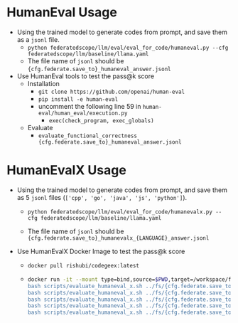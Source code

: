 # HumanEval Usage

* Using the trained model to generate codes from prompt, and save them as a `jsonl` file.
  * `python federatedscope/llm/eval/eval_for_code/humaneval.py --cfg federatedscope/llm/baseline/llama.yaml`
  * The file name of `jsonl` should be `{cfg.federate.save_to}_humaneval_answer.jsonl`
* Use HumanEval tools to test the pass@k score
  * Installation
    * `git clone https://github.com/openai/human-eval`
    * `pip install -e human-eval`
    * uncomment the following line 59 in `human-eval/human_eval/execution.py`
      * `exec(check_program, exec_globals)`
  * Evaluate
    * `evaluate_functional_correctness {cfg.federate.save_to}_humaneval_answer.jsonl`

# HumanEvalX Usage

* Using the trained model to generate codes from prompt, and save them as 5 `jsonl` files (`['cpp', 'go', 'java', 'js', 'python']`).

  * `python federatedscope/llm/eval/eval_for_code/humanevalx.py --cfg federatedscope/llm/baseline/llama.yaml`

  * The file name of `jsonl` should be `{cfg.federate.save_to}_humanevalx_{LANGUAGE}_answer.jsonl`

* Use HumanEvalX Docker Image to test the pass@k score

  * `docker pull rishubi/codegeex:latest`

  * ```bash
    docker run -it --mount type=bind,source=$PWD,target=/workspace/fs rishubi/codegeex:latest /bin/bash -c "cd CodeGeeX; git fetch; git pull; pip install -e .; \
    bash scripts/evaluate_humaneval_x.sh ../fs/{cfg.federate.save_to}_humanevalx_cpp_answer.jsonl cpp 1; \
    bash scripts/evaluate_humaneval_x.sh ../fs/{cfg.federate.save_to}_humanevalx_go_answer.jsonl go 1; \
    bash scripts/evaluate_humaneval_x.sh ../fs/{cfg.federate.save_to}_humanevalx_java_answer.jsonl java 1; \
    bash scripts/evaluate_humaneval_x.sh ../fs/{cfg.federate.save_to}_humanevalx_js_answer.jsonl js 1; \
    bash scripts/evaluate_humaneval_x.sh ../fs/{cfg.federate.save_to}_humanevalx_python_answer.jsonl python 1; exit"
    ```
